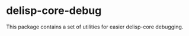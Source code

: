 delisp-core-debug
=================

This package contains a set of utilities for easier delisp-core
debugging.
